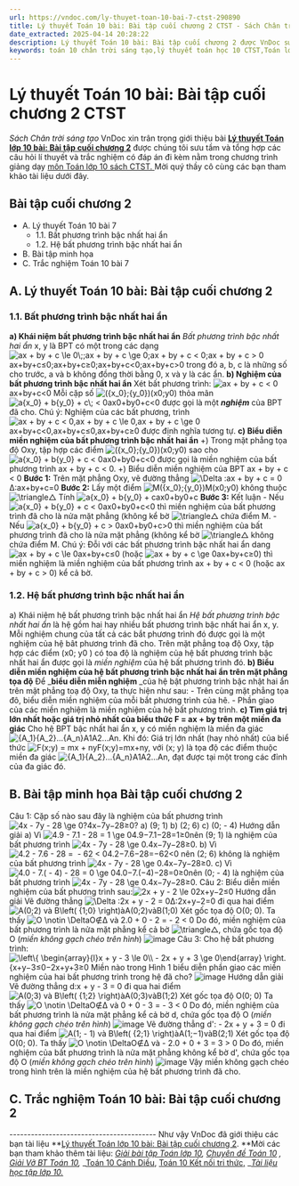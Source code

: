 ```yaml
---
url: https://vndoc.com/ly-thuyet-toan-10-bai-7-ctst-290890
title: Lý thuyết Toán 10 bài: Bài tập cuối chương 2 CTST - Sách Chân trời sáng tạo - VnDoc.com
date_extracted: 2025-04-14 20:28:22
description: Lý thuyết Toán 10 bài: Bài tập cuối chương 2 được VnDoc sưu tầm và giới thiệu  để tham khảo chuẩn bị cho bài giảng học kì mới sắp tới đây của mình.
keywords: toán 10 chân trời sáng tạo,lý thuyết toán học 10 CTST,Toán lớp 10,ôn tập lý thuyết toán lớp 10,lý thuyết môn toán 10,lý thuyết toán 10 CTST,Lý thuyết môn toán 10 Bài tập cuối chương 2,Bài tập cuối chương 2,trắc nghiệm toán 10 CTST,Lý thuyết toán 10 Bài tập cuối chương 2 CTST,trắc nghiệm bài Bài tập cuối chương 2
---
```


# Lý thuyết Toán 10 bài: Bài tập cuối chương 2 CTST
 _Sách Chân trời sáng tạo_
VnDoc xin trân trọng giới thiệu bài **[Lý thuyết Toán lớp 10 bài: Bài tập cuối chương 2](<https://vndoc.com/ly-thuyet-toan-10-bai-7-ctst-290890>)** được chúng tôi sưu tầm và tổng hợp các câu hỏi lí thuyết và trắc nghiệm có đáp án đi kèm nằm trong chương trình giảng dạy [môn Toán lớp 10 sách CTST. ](<https://vndoc.com/toan-10-chan-troi-sang-tao-tap1>)Mời quý thầy cô cùng các bạn tham khảo tài liệu dưới đây.
## Bài tập cuối chương 2
  * A. Lý thuyết Toán 10 bài 7
    * 1.1. Bất phương trình bậc nhất hai ẩn
    * 1.2. Hệ bất phương trình bậc nhất hai ẩn
  * B. Bài tập minh họa
  * C. Trắc nghiệm Toán 10 bài 7

## A. Lý thuyết Toán 10 bài: Bài tập cuối chương 2
### 1.1. Bất phương trình bậc nhất hai ẩn
**a\) Khái niệm bất phương trình bậc nhất hai ẩn**
 _Bất phương trình bậc nhất hai ẩn_ x, y là BPT có một trong các dạng
![ax + by + c \\le 0\\;;ax + by + c \\ge 0;ax + by + c < 0;ax + by + c > 0](https://i.vdoc.vn/data/image/blank.png)ax+by+c≤0;ax+by+c≥0;ax+by+c<0;ax+by+c>0
trong đó a, b, c là những số cho trước, a và b không đồng thời bằng 0, x và y là các ẩn.
**b\) Nghiệm của bất phương trình bậc nhất hai ẩn**
Xét bất phương trình: ![ax + by + c < 0](https://i.vdoc.vn/data/image/blank.png)ax+by+c<0
Mỗi cặp số ![\({x_0};{y_0}\)](https://i.vdoc.vn/data/image/blank.png)\(x0;y0\) thỏa mãn ![a{x_0} + b{y_0} + c\\; < 0](https://i.vdoc.vn/data/image/blank.png)ax0+by0+c<0 được gọi là một **_nghiệm_** của BPT đã cho.
Chú ý:
Nghiệm của các bất phương, trình ![ax + by + c < 0,ax + by + c \\le 0,ax + by + c \\ge 0](https://i.vdoc.vn/data/image/blank.png)ax+by+c<0,ax+by+c≤0,ax+by+c≥0 được định nghĩa tương tự.
**c\) Biểu diễn miền nghiệm của bất phương trình bậc nhất hai ẩn**
+\) Trong mặt phẳng tọa độ Oxy, tập hợp các điểm ![\({x_0};{y_0}\)](https://i.vdoc.vn/data/image/blank.png)\(x0;y0\) sao cho ![a{x_0} + b{y_0} + c < 0](https://i.vdoc.vn/data/image/blank.png)ax0+by0+c<0 được gọi là miền nghiệm của bất phương trình ax + by + c < 0.
+\) Biểu diễn miền nghiệm của BPT ax + by + c < 0
**Bước 1:** Trên mặt phẳng Oxy, vẽ đường thẳng ![\\Delta :ax + by + c = 0](https://i.vdoc.vn/data/image/blank.png)Δ:ax+by+c=0
**Bước 2:** Lấy một điểm ![M\({x_0};{y_0}\)](https://i.vdoc.vn/data/image/blank.png)M\(x0;y0\) không thuộc ![\\triangle](https://i.vdoc.vn/data/image/blank.png)△ Tính ![a{x_0} + b{y_0} + c](https://i.vdoc.vn/data/image/blank.png)ax0+by0+c
**Bước 3:** Kết luận
\- Nếu ![a{x_0} + b{y_0} + c < 0](https://i.vdoc.vn/data/image/blank.png)ax0+by0+c<0 thì miền nghiệm của bất phương trình đã cho là nửa mặt phẳng \(không kể bờ ![\\triangle](https://i.vdoc.vn/data/image/blank.png)△ chứa điểm M.
\- Nếu ![a{x_0} + b{y_0} + c > 0](https://i.vdoc.vn/data/image/blank.png)ax0+by0+c>0 thì miền nghiệm của bất phương trình đã cho là nửa mặt phẳng \(không kể bờ ![\\triangle](https://i.vdoc.vn/data/image/blank.png)△ không chứa điểm M.
Chú ý:
Đỗi với các bất phương trình bậc nhất hai ẩn dang ![ax + by + c \\le 0](https://i.vdoc.vn/data/image/blank.png)ax+by+c≤0 \(hoặc ![ax + by + c \\ge 0](https://i.vdoc.vn/data/image/blank.png)ax+by+c≥0\) thì miền nghiệm là miền nghiệm của bất phương trình ax + by + c < 0 \(hoặc ax + by + c > 0\) kể cả bờ.
### 1.2. Hệ bất phương trình bậc nhất hai ẩn
a\) Khái niệm hệ bất phương trình bậc nhất hai ẩn
 _Hệ bất phương trình bậc nhất hai ẩn_ là hệ gồm hai hay nhiều bất phương trình bậc nhất hai ẩn x, y. Mỗi nghiệm chung của tất cả các bắt phương trình đó được gọi là một nghiệm của hệ bât phương trình đã cho.
Trên mặt phẳng toạ độ Oxy, tập hợp các điểm \(x0; y0 \) có toa độ là nghiệm của hệ bất phương trình bậc nhất hai ẩn được gọi là _miền nghiệm_ của hệ bất phương trình đó.
**b\) Biểu diễn miền nghiệm của hệ bất phương trình bậc nhất hai ẩn trên mặt phẳng tọa độ**
Để  _**biểu diễn miễn nghiệm** _của hệ bật phương trình bậc nhật hai ẩn trên mặt phẳng toạ độ Oxy, ta thực hiện như sau:
\- Trên cùng mặt phẳng tọa đô, biểu diễn miền nghiệm của mỗi bắt phương trình của hê.
\- Phần giao của các miền nghiệm là miền nghiệm của hệ bất phương trình.
**c\) Tìm giá trị lớn nhất hoặc giá trị nhỏ nhất của biểu thức F = ax + by trên một miền đa giác**
Cho hệ BPT bậc nhất hai ẩn x, y có miền nghiệm là miền đa giác ![{A_1}{A_2}...{A_n}](https://i.vdoc.vn/data/image/blank.png)A1A2...An.
Khi đó: Giá trị lớn nhất \(hay nhỏ nhất\) của biể thức ![F\(x;y\) = mx + ny](https://i.vdoc.vn/data/image/blank.png)F\(x;y\)=mx+ny, với \(x; y\) là tọa độ các điểm thuộc miền đa giác ![{A_1}{A_2}...{A_n}](https://i.vdoc.vn/data/image/blank.png)A1A2...An, đạt được tại một trong các đỉnh của đa giác đó.
## B. Bài tập minh họa Bài tập cuối chương 2
Câu 1: Cặp số nào sau đây là nghiệm của bất phương trình ![4x - 7y - 28 \\ge 0?](https://i.vdoc.vn/data/image/blank.png)4x−7y−28≥0?
a\) \(9; 1\)
b\) \(2; 6\)
c\) \(0; - 4\)
Hướng dẫn giải
a\) Vì ![4.9 - 7.1 - 28 = 1 \\ge 0](https://i.vdoc.vn/data/image/blank.png)4.9−7.1−28=1≥0nên \(9; 1\) là nghiệm của bất phương trình ![4x - 7y - 28 \\ge 0.](https://i.vdoc.vn/data/image/blank.png)4x−7y−28≥0.
b\) Vì ![4.2 - 7.6 - 28 =  - 62 < 0](https://i.vdoc.vn/data/image/blank.png)4.2−7.6−28=−62<0 nên \(2; 6\) không là nghiệm của bất phương trình ![4x - 7y - 28 \\ge 0.](https://i.vdoc.vn/data/image/blank.png)4x−7y−28≥0.
c\) Vì ![4.0 - 7.\( - 4\) - 28 = 0 \\ge 0](https://i.vdoc.vn/data/image/blank.png)4.0−7.\(−4\)−28=0≥0nên \(0; - 4\) là nghiệm của bất phương trình ![4x - 7y - 28 \\ge 0.](https://i.vdoc.vn/data/image/blank.png)4x−7y−28≥0.
Câu 2: Biểu diễn miền nghiệm của bất phương trình sau:![2x + y - 2 \\le 0](https://i.vdoc.vn/data/image/blank.png)2x+y−2≤0
Hướng dẫn giải
Vẽ đường thẳng ![\\Delta :2x + y - 2 = 0](https://i.vdoc.vn/data/image/blank.png)Δ:2x+y−2=0 đi qua hai điểm ![A\(0;2\) và B\\left\( {1;0} \\right\)](https://i.vdoc.vn/data/image/blank.png)àA\(0;2\)vàB\(1;0\)
Xét gốc tọa độ O\(0; 0\). Ta thấy ![O \\notin \\Delta](https://i.vdoc.vn/data/image/blank.png)O∉Δ và 2.0 + 0 - 2 = - 2 < 0
Do đó, miền nghiệm của bất phương trình là nửa mặt phẳng kể cả bờ ![\\triangle](https://i.vdoc.vn/data/image/blank.png)△, chứa gốc tọa độ O
\(_miền không gạch chéo trên hình_\)
![image](https://i.vdoc.vn/data/image/2023/03/07/bai-tap-minh-hoa-8.jpg)
Câu 3: Cho hệ bất phương trình:![\\left\\{ \\begin{array}{l}x + y - 3 \\le 0\\\\ - 2x + y + 3 \\ge 0\\end{array} \\right.](https://i.vdoc.vn/data/image/blank.png)\{x+y−3≤0−2x+y+3≥0
Miền nào trong Hình 1 biểu diễn phần giao các miền nghiệm của hai bất phương trình trong hệ đã cho?
![image](https://i.vdoc.vn/data/image/2023/03/07/hinh-1-93-1.jpg)
Hướng dẫn giải
Vẽ đường thẳng d:x + y - 3 = 0 đi qua hai điểm ![A\(0;3\) và B\\left\( {1;2} \\right\)](https://i.vdoc.vn/data/image/blank.png)àA\(0;3\)vàB\(1;2\)
Xét gốc tọa độ O\(0; 0\) Ta thấy ![O \\notin \\Delta](https://i.vdoc.vn/data/image/blank.png)O∉Δ và 0 + 0 - 3 = - 3 < 0
Do đó, miền nghiệm của bất phương trình là nửa mặt phẳng kể cả bờ d, chứa gốc tọa độ O
\(_miền không gạch chéo trên hình_\)
![image](https://i.vdoc.vn/data/image/2023/03/07/hinh-2-83-1.jpg)
Vẽ đường thẳng d': - 2x + y + 3 = 0 đi qua hai điểm ![A\(1; - 1\) và B\\left\( {2;1} \\right\)](https://i.vdoc.vn/data/image/blank.png)àA\(1;−1\)vàB\(2;1\)
Xét gốc tọa độ O\(0; 0\). Ta thấy ![O \\notin \\Delta](https://i.vdoc.vn/data/image/blank.png)O∉Δ và - 2.0 + 0 + 3 = 3 > 0
Do đó, miền nghiệm của bất phương trình là nửa mặt phẳng không kể bờ d', chứa gốc tọa độ O
\(_miền không gạch chéo trên hình_\)
![image](https://i.vdoc.vn/data/image/2023/03/07/hinh-3-63-1.jpg)
Vậy miền không gạch chéo trong hình trên là miền nghiệm của hệ bất phương trình đã cho.
## C. Trắc nghiệm Toán 10 bài: Bài tập cuối chương 2
\-----------------------------------------
Như vậy VnDoc đã giới thiệu các bạn tài liệu **[Lý thuyết Toán lớp 10 bài: Bài tập cuối chương 2](<https://vndoc.com/ly-thuyet-toan-10-bai-7-ctst-290890>). **Mời các bạn tham khảo thêm tài liệu: _[Giải bài tập Toán lớp 10](<https://vndoc.com/giai-toan-lop10>),_ _[Chuyên đề Toán 10](<https://vndoc.com/chuyen-de-toan10>)_ _,_ _[Giải Vở BT Toán 10](<https://vndoc.com/giai-vo-bt-toan10>),_ _[Toán 10 Cánh Diều](<https://vndoc.com/toan-10-canh-dieu-tap1>), [Toán 10 Kết nối tri thức,](<https://vndoc.com/toan-10-ket-noi-tri-thuc-tap1>) __[Tài liệu học tập lớp 10.](<https://vndoc.com/tai-lieu-hoc-tap-lop10>)_
